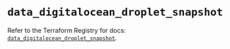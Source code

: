 # `data_digitalocean_droplet_snapshot`

Refer to the Terraform Registry for docs: [`data_digitalocean_droplet_snapshot`](https://registry.terraform.io/providers/digitalocean/digitalocean/2.40.0/docs/data-sources/droplet_snapshot).
